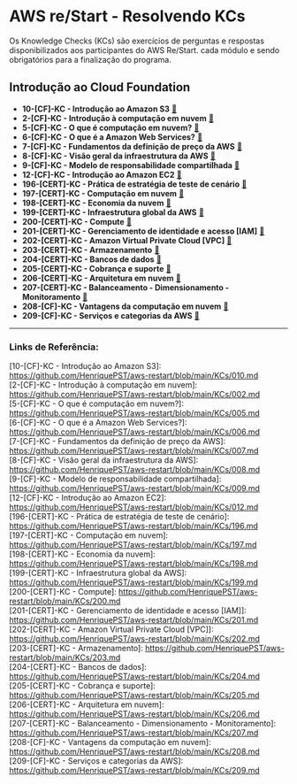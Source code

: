 # AWS re/Start - Resolvendo KCs


Os Knowledge Checks (KCs) são exercícios de perguntas e respostas disponibilizados aos participantes do AWS Re/Start.
cada módulo e sendo obrigatórios para a finalização do programa.

## Introdução ao Cloud Foundation

- **10-[CF]-KC - Introdução ao Amazon S3** [🔗](#KC/10)  
- **2-[CF]-KC - Introdução à computação em nuvem** [🔗](#KC/2)  
- **5-[CF]-KC - O que é computação em nuvem?** [🔗](#KC/5)  
- **6-[CF]-KC - O que é a Amazon Web Services?** [🔗](#KC/6)  
- **7-[CF]-KC - Fundamentos da definição de preço da AWS** [🔗](#KC/7)  
- **8-[CF]-KC - Visão geral da infraestrutura da AWS** [🔗](#KC/8)  
- **9-[CF]-KC - Modelo de responsabilidade compartilhada** [🔗](#KC/9)  
- **12-[CF]-KC - Introdução ao Amazon EC2** [🔗](#KC/12)  
- **196-[CERT]-KC - Prática de estratégia de teste de cenário** [🔗](#KC/196)  
- **197-[CERT]-KC - Computação em nuvem** [🔗](#KC/197)  
- **198-[CERT]-KC - Economia da nuvem** [🔗](#KC/198)  
- **199-[CERT]-KC - Infraestrutura global da AWS** [🔗](#KC/199)  
- **200-[CERT]-KC - Compute** [🔗](#KC/200)  
- **201-[CERT]-KC - Gerenciamento de identidade e acesso [IAM]** [🔗](#KC/201)  
- **202-[CERT]-KC - Amazon Virtual Private Cloud [VPC]** [🔗](#KC/202)  
- **203-[CERT]-KC - Armazenamento** [🔗](#KC/203)  
- **204-[CERT]-KC - Bancos de dados** [🔗](#KC/204)  
- **205-[CERT]-KC - Cobrança e suporte** [🔗](#KC/205)  
- **206-[CERT]-KC - Arquitetura em nuvem** [🔗](#KC/206)  
- **207-[CERT]-KC - Balanceamento - Dimensionamento - Monitoramento** [🔗](#KC/207)  
- **208-[CF]-KC - Vantagens da computação em nuvem** [🔗](#KC/208)  
- **209-[CF]-KC - Serviços e categorias da AWS** [🔗](#KC/209)  

---

### Links de Referência:
<a id="KC/10"></a>[10-[CF]-KC - Introdução ao Amazon S3]: https://github.com/HenriquePST/aws-restart/blob/main/KCs/010.md  
<a id="KC/2"></a>[2-[CF]-KC - Introdução à computação em nuvem]: https://github.com/HenriquePST/aws-restart/blob/main/KCs/002.md  
<a id="KC/5"></a>[5-[CF]-KC - O que é computação em nuvem?]: https://github.com/HenriquePST/aws-restart/blob/main/KCs/005.md  
<a id="KC/6"></a>[6-[CF]-KC - O que é a Amazon Web Services?]: https://github.com/HenriquePST/aws-restart/blob/main/KCs/006.md  
<a id="KC/7"></a>[7-[CF]-KC - Fundamentos da definição de preço da AWS]: https://github.com/HenriquePST/aws-restart/blob/main/KCs/007.md  
<a id="KC/8"></a>[8-[CF]-KC - Visão geral da infraestrutura da AWS]: https://github.com/HenriquePST/aws-restart/blob/main/KCs/008.md  
<a id="KC/9"></a>[9-[CF]-KC - Modelo de responsabilidade compartilhada]: https://github.com/HenriquePST/aws-restart/blob/main/KCs/009.md  
<a id="KC/12"></a>[12-[CF]-KC - Introdução ao Amazon EC2]: https://github.com/HenriquePST/aws-restart/blob/main/KCs/012.md  
<a id="KC/196"></a>[196-[CERT]-KC - Prática de estratégia de teste de cenário]: https://github.com/HenriquePST/aws-restart/blob/main/KCs/196.md  
<a id="KC/197"></a>[197-[CERT]-KC - Computação em nuvem]: https://github.com/HenriquePST/aws-restart/blob/main/KCs/197.md  
<a id="KC/198"></a>[198-[CERT]-KC - Economia da nuvem]: https://github.com/HenriquePST/aws-restart/blob/main/KCs/198.md  
<a id="KC/199"></a>[199-[CERT]-KC - Infraestrutura global da AWS]: https://github.com/HenriquePST/aws-restart/blob/main/KCs/199.md  
<a id="KC/200"></a>[200-[CERT]-KC - Compute]: https://github.com/HenriquePST/aws-restart/blob/main/KCs/200.md  
<a id="KC/201"></a>[201-[CERT]-KC - Gerenciamento de identidade e acesso [IAM]]: https://github.com/HenriquePST/aws-restart/blob/main/KCs/201.md  
<a id="KC/202"></a>[202-[CERT]-KC - Amazon Virtual Private Cloud [VPC]]: https://github.com/HenriquePST/aws-restart/blob/main/KCs/202.md  
<a id="KC/203"></a>[203-[CERT]-KC - Armazenamento]: https://github.com/HenriquePST/aws-restart/blob/main/KCs/203.md  
<a id="KC/204"></a>[204-[CERT]-KC - Bancos de dados]: https://github.com/HenriquePST/aws-restart/blob/main/KCs/204.md  
<a id="KC/205"></a>[205-[CERT]-KC - Cobrança e suporte]: https://github.com/HenriquePST/aws-restart/blob/main/KCs/205.md  
<a id="KC/206"></a>[206-[CERT]-KC - Arquitetura em nuvem]: https://github.com/HenriquePST/aws-restart/blob/main/KCs/206.md  
<a id="KC/207"></a>[207-[CERT]-KC - Balanceamento - Dimensionamento - Monitoramento]: https://github.com/HenriquePST/aws-restart/blob/main/KCs/207.md  
<a id="KC/208"></a>[208-[CF]-KC - Vantagens da computação em nuvem]: https://github.com/HenriquePST/aws-restart/blob/main/KCs/208.md  
<a id="KC/209"></a>[209-[CF]-KC - Serviços e categorias da AWS]: https://github.com/HenriquePST/aws-restart/blob/main/KCs/209.md  
```

